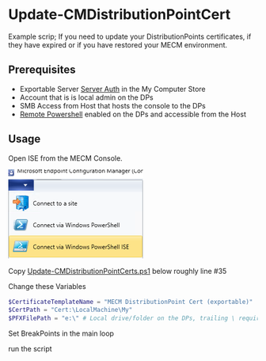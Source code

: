 # Update-CMDistributionPointCert

Example scrip; If you need to update your DistributionPoints certificates, if they have expired or if you have restored your MECM environment.

## Prerequisites

* Exportable Server [Server Auth](https://docs.microsoft.com/en-us/mem/configmgr/core/plan-design/network/pki-certificate-requirements#BKMK_PKIcertificates_for_servers:~:text=Enhanced%20Key%20Usage%20value%20must%20contain%20Server%20Authentication%20(1.3.6.1.5.5.7.3.1).,-If) in the My Computer Store
* Account that is is local admin on the DPs
* SMB Access from Host that hosts the console to the DPs
* [Remote Powershell](https://docs.microsoft.com/en-us/powershell/scripting/learn/remoting/running-remote-commands?view=powershell-7 "Remote Powershell") enabled on the DPs and accessible from the Host

## Usage

Open ISE from the MECM Console.

![Open ISE](/assets/images/openise.png)

Copy [Update-CMDistributionPointCerts.ps1](./Update-CMDistributionPointCerts.ps1) below roughly line #35

Change these Variables

```powershell
$CertificateTemplateName = "MECM DistributionPoint Cert (exportable)"
$CertPath = "Cert:\LocalMachine\My"
$PFXFilePath = "e:\" # Local drive/folder on the DPs, trailing \ required
```

Set BreakPoints in the main loop

run the script

